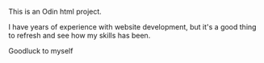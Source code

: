 This is an Odin html project.

I have years of experience with website development, but it's a good thing to
refresh and see how my skills has been. 

Goodluck to myself 
